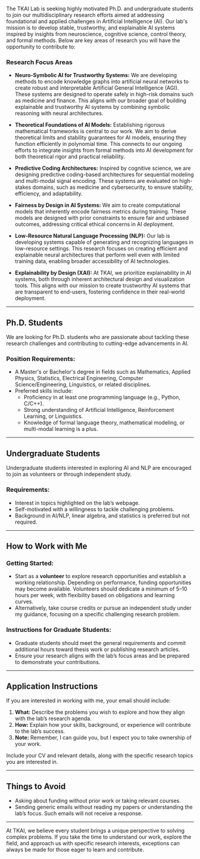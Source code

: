 The TKAI Lab is seeking highly motivated Ph.D. and undergraduate students to join our multidisciplinary research efforts aimed at addressing foundational and applied challenges in Artificial Intelligence (AI). Our lab's mission is to develop stable, trustworthy, and explainable AI systems inspired by insights from neuroscience, cognitive science, control theory, and formal methods. Below are key areas of research you will have the opportunity to contribute to:

### Research Focus Areas

- **Neuro-Symbolic AI for Trustworthy Systems:** 
   We are developing methods to encode knowledge graphs into artificial neural networks to create robust and interpretable Artificial General Intelligence (AGI). These systems are designed to operate safely in high-risk domains such as medicine and finance. This aligns with our broader goal of building explainable and trustworthy AI systems by combining symbolic reasoning with neural architectures.

- **Theoretical Foundations of AI Models:** 
   Establishing rigorous mathematical frameworks is central to our work. We aim to derive theoretical limits and stability guarantees for AI models, ensuring they function efficiently in polynomial time. This connects to our ongoing efforts to integrate insights from formal methods into AI development for both theoretical rigor and practical reliability.

- **Predictive Coding Architectures:** 
   Inspired by cognitive science, we are designing predictive coding-based architectures for sequential modeling and multi-modal signal encoding. These systems are evaluated on high-stakes domains, such as medicine and cybersecurity, to ensure stability, efficiency, and adaptability.

- **Fairness by Design in AI Systems:** 
   We aim to create computational models that inherently encode fairness metrics during training. These models are designed with prior constraints to ensure fair and unbiased outcomes, addressing critical ethical concerns in AI deployment.

- **Low-Resource Natural Language Processing (NLP):** 
   Our lab is developing systems capable of generating and recognizing languages in low-resource settings. This research focuses on creating efficient and explainable neural architectures that perform well even with limited training data, enabling broader accessibility of AI technologies.

- **Explainability by Design (XAI):** 
   At TKAI, we prioritize explainability in AI systems, both through inherent architectural design and visualization tools. This aligns with our mission to create trustworthy AI systems that are transparent to end-users, fostering confidence in their real-world deployment.

---

## Ph.D. Students

We are looking for Ph.D. students who are passionate about tackling these research challenges and contributing to cutting-edge advancements in AI.

### Position Requirements:
- A Master's or Bachelor's degree in fields such as Mathematics, Applied Physics, Statistics, Electrical Engineering, Computer Science/Engineering, Linguistics, or related disciplines.
- Preferred skills include:
  - Proficiency in at least one programming language (e.g., Python, C/C++).
  - Strong understanding of Artificial Intelligence, Reinforcement Learning, or Linguistics.
  - Knowledge of formal language theory, mathematical modeling, or multi-modal learning is a plus.

---

## Undergraduate Students

Undergraduate students interested in exploring AI and NLP are encouraged to join as volunteers or through independent study.

### Requirements:
- Interest in topics highlighted on the lab’s webpage.
- Self-motivated with a willingness to tackle challenging problems.
- Background in AI/NLP, linear algebra, and statistics is preferred but not required.

---

## How to Work with Me

### Getting Started:
- Start as a **volunteer** to explore research opportunities and establish a working relationship. Depending on performance, funding opportunities may become available. Volunteers should dedicate a minimum of 5–10 hours per week, with flexibility based on obligations and learning curves.
- Alternatively, take course credits or pursue an independent study under my guidance, focusing on a specific challenging research problem.

### Instructions for Graduate Students:
- Graduate students should meet the general requirements and commit additional hours toward thesis work or publishing research articles.
- Ensure your research aligns with the lab’s focus areas and be prepared to demonstrate your contributions.

---

## Application Instructions

If you are interested in working with me, your email should include:
1. **What:** Describe the problems you wish to explore and how they align with the lab’s research agenda.
2. **How:** Explain how your skills, background, or experience will contribute to the lab’s success.
3. **Note:** Remember, I can guide you, but I expect you to take ownership of your work.

Include your CV and relevant details, along with the specific research topics you are interested in.

---

## Things to Avoid

- Asking about funding without prior work or taking relevant courses.
- Sending generic emails without reading my papers or understanding the lab’s focus. Such emails will not receive a response.

---

At TKAI, we believe every student brings a unique perspective to solving complex problems. If you take the time to understand our work, explore the field, and approach us with specific research interests, exceptions can always be made for those eager to learn and contribute.

